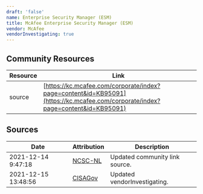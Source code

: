 ```yaml
---
draft: 'false'
name: Enterprise Security Manager (ESM)
title: McAfee Enterprise Security Manager (ESM)
vendor: McAfee
vendorInvestigating: true
---
```



## Community Resources
| Resource | Link |
| --- | --- |
| source | [https://kc.mcafee.com/corporate/index?page=content&id=KB95091](https://kc.mcafee.com/corporate/index?page=content&id=KB95091) |


## Sources
| Date | Attribution | Description |
| --- | --- | --- |
| 2021-12-14 9:47:18 | [NCSC-NL](https://github.com/NCSC-NL/log4shell/blob/main/software/README.md) | Updated community link source.  |
| 2021-12-15 13:48:56 | [CISAGov](https://raw.githubusercontent.com/cisagov/log4j-affected-db/develop/README.md) | Updated vendorInvestigating.  |
